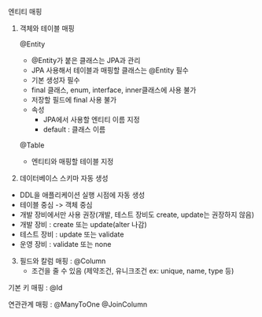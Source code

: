 엔티티 매핑



1. 객체와 테이블 매핑

   @Entity

   - @Entity가 붙은 클래스는 JPA과 관리
   - JPA 사용해서 테이블과 매핑할 클래스는 @Entity 필수
   - 기본 생성자 필수
   - final 클래스, enum, interface, inner클래스에 사용 불가
   - 저장할 필드에 final 사용 불가
   - 속성
     - JPA에서 사용할 엔티티 이름 지정
     - default : 클래스 이름

   @Table

   - 엔티티와 매핑할 테이블 지정




2.  데이터베이스 스키마 자동 생성
   - DDL을 애플리케이션 실행 시점에 자동 생성
   - 테이블 중심 -> 객체 중심
   - 개발 장비에서만 사용 권장(개발, 테스트 장비도 create, update는 권장하지 않음)
   - 개발 장비 : create 또는 update(alter 나감)
   - 테스트 장비 : update 또는 validate
   - 운영 장비 : validate 또는 none



3. 필드와 칼럼 매핑 : @Column
   - 조건을 줄 수 있음 (제약조건, 유니크조건 ex: unique, name,  type 등)








기본 키 매핑 : @Id

연관관계 매핑 : @ManyToOne @JoinColumn